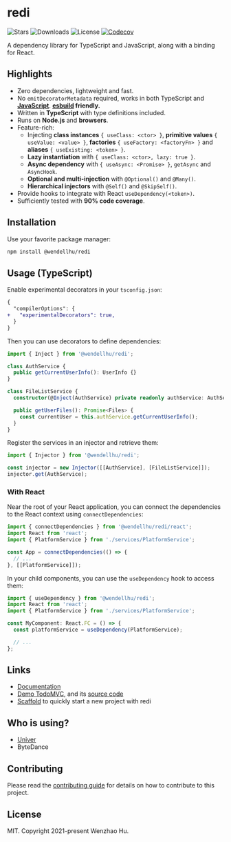 # redi

![Stars](https://badgen.net/github/stars/wzhudev/redi)
![Downloads](https://badgen.net/npm/dt/@wendellhu/redi)
![License](https://badgen.net/github/license/wzhudev/redi)
[![Codecov](https://img.shields.io/codecov/c/github/wzhudev/redi.svg)](https://codecov.io/gh/wzhudev/redi)

A dependency library for TypeScript and JavaScript, along with a binding for React.

## Highlights

- Zero dependencies, lightweight and fast.
- No `emitDecoratorMetadata` required, works in both TypeScript and [**JavaScript**](https://redi.wzhu.dev/en-US/docs/env#using-redi-without-decorators). **[esbuild](https://esbuild.github.io/) friendly.**
- Written in **TypeScript** with type definitions included.
- Runs on **Node.js** and **browsers**.
- Feature-rich:
  - Injecting **class instances** `{ useClass: <ctor> }`, **primitive values** `{ useValue: <value> }`, **factories** `{ useFactory: <factoryFn> }` and **aliases** `{ useExisting: <token> }`.
  - **Lazy instantiation** with `{ useClass: <ctor>, lazy: true }`.
  - **Async dependency** with `{ useAsync: <Promise> }`, `getAsync` and `AsyncHook`.
  - **Optional and multi-injection** with `@Optional()` and `@Many()`.
  - **Hierarchical injectors** with `@Self()` and `@SkipSelf()`.
- Provide hooks to integrate with React `useDependency(<token>)`.
- Sufficiently tested with **90% code coverage**.

## Installation

Use your favorite package manager:

```bash
npm install @wendellhu/redi
```

## Usage (TypeScript)

Enable experimental decorators in your `tsconfig.json`:

```diff
{
  "compilerOptions": {
+   "experimentalDecorators": true,
  }
}
```

Then you can use decorators to define dependencies:

```typescript
import { Inject } from '@wendellhu/redi';

class AuthService {
  public getCurrentUserInfo(): UserInfo {}
}

class FileListService {
  constructor(@Inject(AuthService) private readonly authService: AuthService) {}

  public getUserFiles(): Promise<Files> {
    const currentUser = this.authService.getCurrentUserInfo();
  }
}
```

Register the services in an injector and retrieve them:

```typescript
import { Injector } from '@wendellhu/redi';

const injector = new Injector([[AuthService], [FileListService]]);
injector.get(AuthService);
```

### With React

Near the root of your React application, you can connect the dependencies to the React context using `connectDependencies`:

```typescript
import { connectDependencies } from '@wendellhu/redi/react';
import React from 'react';
import { PlatformService } from './services/PlatformService';

const App = connectDependencies(() => {
  // ...
}, [[PlatformService]]);
```

In your child components, you can use the `useDependency` hook to access them:

```typescript
import { useDependency } from '@wendellhu/redi';
import React from 'react';
import { PlatformService } from './services/PlatformService';

const MyComponent: React.FC = () => {
  const platformService = useDependency(PlatformService);

  // ...
};
```

## Links

- [Documentation](https://redi.wzhu.dev/en-US/)
- [Demo TodoMVC](https://wzhudev.github.io/redi-todomvc/), and its [source code](https://github.com/wzhudev/redi-todomvc)
- [Scaffold](https://github.com/wzhudev/redi-starter) to quickly start a new project with redi

## Who is using?

- [Univer](https://github.com/dream-num/univer)
- ByteDance

## Contributing

Please read the [contributing guide](./CONTRIBUTING.md) for details on how to contribute to this project.

## License

MIT. Copyright 2021-present Wenzhao Hu.
